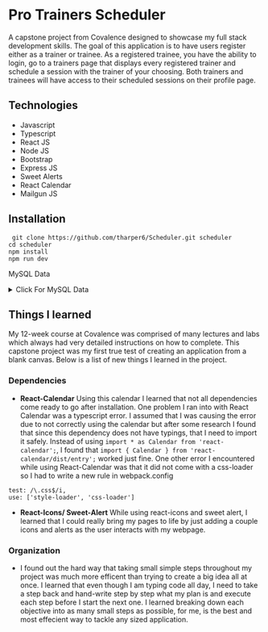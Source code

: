 # Pro Trainers Scheduler
A capstone project from Covalence designed to showcase my full stack development skills. The goal of this application is to have users register either as a trainer or trainee. As a registered trainee, you have the ability to login, go to a trainers page that displays every registered trainer and schedule a session with the trainer of your choosing. Both trainers and trainees will have access to their scheduled sessions on their profile page.
## Technologies

 - Javascript
 - Typescript
 - React JS
 - Node JS
 - Bootstrap
 - Express JS
 - Sweet Alerts
 - React Calendar
 - Mailgun JS
 
 ## Installation
`` git clone https://github.com/tharper6/Scheduler.git scheduler``  
  ``cd scheduler``  
  ``npm install``  
  ``npm run dev``  
 
MySQL Data
<details>
  <summary>Click For MySQL Data</summary>


```  
CREATE TABLE users (  
id INT AUTO_INCREMENT PRIMARY KEY,  
name VARCHAR (60) NOT NULL,  
email VARCHAR (60) NOT NULL,  
password VARCHAR (60) NOT NULL,  
sportid INT NULL,  
role VARCHAR (30) NULL DEFAULT 'admin',  
trainingrole VARCHAR (45) NOT NULL,  
avatar VARCHAR (80) NULL DEFAULT 'https://tinyurl.com/y4jh5uus',  
bio VARCHAR (1500) NULL,  
_created DATETIME DEFAULT CURRENT_TIMESTAMP  
);

create table sports (  
id INT AUTO_INCREMENT PRIMARY KEY,  
name VARCHAR (60) NOT NULL,  
_created DATETIME DEFAULT CURRENT_TIMESTAMP  
);  

create table sessions (  
id INT AUTO_INCREMENT PRIMARY KEY,  
name VARCHAR (60) NOT NULL,  
sportid INT NOT NULL,  
summary VARCHAR (2000) NULL,  
date DATETIME NOT NULL,  
trainerid INT NULL,  
traineeid INT NULL,  
time VARCHAR (60) NOT NULL,  
_created DATETIME DEFAULT CURRENT_TIMESTAMP  
);  

create table tokens (  
id INT AUTO_INCREMENT PRIMARY KEY,  
token TEXT NULL,  
userid int NOT NULL,  
_created DATETIME DEFAULT CURRENT_TIMESTAMP  
);  

ALTER TABLE users  
ADD CONSTRAINT fk_users_to_sports  
FOREIGN KEY (sportid)  
REFERENCES sports(id)  

ALTER TABLE tokens  
ADD CONSTRAINT fk_tokens_to_users  
FOREIGN KEY (userid)  
REFERENCES users(id)  

ALTER TABLE sessions  
ADD CONSTRAINT fk_sessions_to_sports  
FOREIGN KEY (sportid)  
REFERENCES sports(id)
```  
</details>

## Things I learned

My 12-week course at Covalence was comprised of many lectures and labs which always had very detailed instructions on how to complete. This capstone project was my first true test of creating an application from a blank canvas. Below is a list of new things I learned in the project.

### Dependencies

 - **React-Calendar**
 Using this calendar I learned that not all dependencies come ready to go after installation. One problem I ran into with React Calendar was a typescript error. I assumed that I was causing the error due to not correctly using the calendar but after some research I found that since this dependency does not have typings, that I need to import it safely. Instead of using 
 `import * as Calendar from 'react-calendar';`, I found that `import { Calendar } from 'react-calendar/dist/entry';` worked just fine. One other error I encountered while using React-Calendar was that it did not come with a css-loader so I had to write a new rule in webpack.config 
 ```
test: /\.css$/i,
use: ['style-loader', 'css-loader']
```
 - **React-Icons/ Sweet-Alert**
 While using react-icons and sweet alert, I learned that I could really bring my pages to life by just adding a couple icons and alerts as the user interacts with my webpage. 

### Organization

 - I found out the hard way that taking small simple steps throughout my project was much more efficent than trying to create a big idea all at once. I learned that even though I am typing code all day, I need to take a step back and hand-write step by step what my plan is and execute each step before I start the next one. I learned breaking down each objective into as many small steps as possible, for me, is the best and most effecient way to tackle any sized application. 
